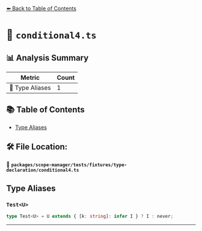 [⬅️ Back to Table of Contents](../../../../../index.md)

# 📄 `conditional4.ts`

## 📊 Analysis Summary

| Metric | Count |
|--------|-------|
| 📑 Type Aliases | 1 |

## 📚 Table of Contents

- [Type Aliases](#type-aliases)

## 🛠️ File Location:
📂 **`packages/scope-manager/tests/fixtures/type-declaration/conditional4.ts`**

## Type Aliases

### `Test<U>`

```ts
type Test<U> = U extends { [k: string]: infer I } ? I : never;
```


---